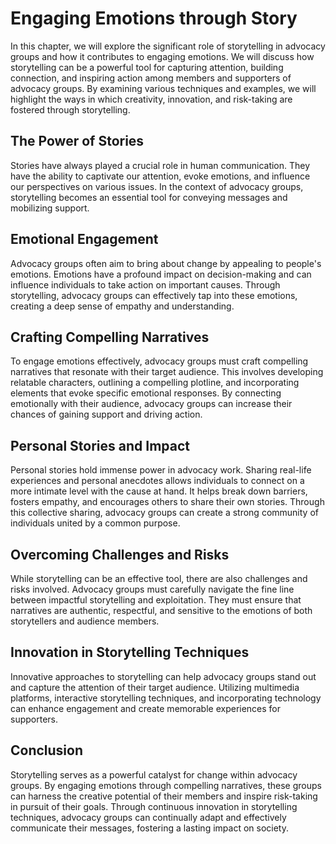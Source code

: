 Engaging Emotions through Story
==========================================

In this chapter, we will explore the significant role of storytelling in advocacy groups and how it contributes to engaging emotions. We will discuss how storytelling can be a powerful tool for capturing attention, building connection, and inspiring action among members and supporters of advocacy groups. By examining various techniques and examples, we will highlight the ways in which creativity, innovation, and risk-taking are fostered through storytelling.

The Power of Stories
--------------------

Stories have always played a crucial role in human communication. They have the ability to captivate our attention, evoke emotions, and influence our perspectives on various issues. In the context of advocacy groups, storytelling becomes an essential tool for conveying messages and mobilizing support.

Emotional Engagement
--------------------

Advocacy groups often aim to bring about change by appealing to people's emotions. Emotions have a profound impact on decision-making and can influence individuals to take action on important causes. Through storytelling, advocacy groups can effectively tap into these emotions, creating a deep sense of empathy and understanding.

Crafting Compelling Narratives
------------------------------

To engage emotions effectively, advocacy groups must craft compelling narratives that resonate with their target audience. This involves developing relatable characters, outlining a compelling plotline, and incorporating elements that evoke specific emotional responses. By connecting emotionally with their audience, advocacy groups can increase their chances of gaining support and driving action.

Personal Stories and Impact
---------------------------

Personal stories hold immense power in advocacy work. Sharing real-life experiences and personal anecdotes allows individuals to connect on a more intimate level with the cause at hand. It helps break down barriers, fosters empathy, and encourages others to share their own stories. Through this collective sharing, advocacy groups can create a strong community of individuals united by a common purpose.

Overcoming Challenges and Risks
-------------------------------

While storytelling can be an effective tool, there are also challenges and risks involved. Advocacy groups must carefully navigate the fine line between impactful storytelling and exploitation. They must ensure that narratives are authentic, respectful, and sensitive to the emotions of both storytellers and audience members.

Innovation in Storytelling Techniques
-------------------------------------

Innovative approaches to storytelling can help advocacy groups stand out and capture the attention of their target audience. Utilizing multimedia platforms, interactive storytelling techniques, and incorporating technology can enhance engagement and create memorable experiences for supporters.

Conclusion
----------

Storytelling serves as a powerful catalyst for change within advocacy groups. By engaging emotions through compelling narratives, these groups can harness the creative potential of their members and inspire risk-taking in pursuit of their goals. Through continuous innovation in storytelling techniques, advocacy groups can continually adapt and effectively communicate their messages, fostering a lasting impact on society.
